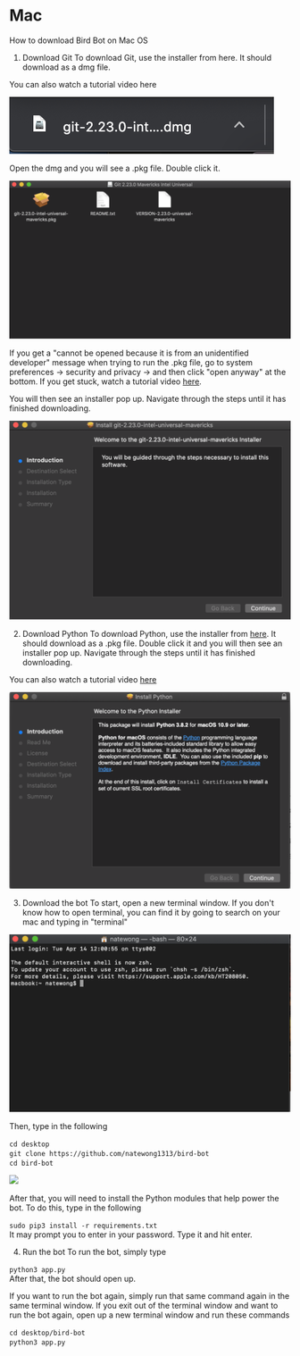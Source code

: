 # Mac

How to download Bird Bot on Mac OS
1. Download Git
To download Git, use the installer from here. It should download as a dmg file.

You can also watch a tutorial video here​

![](./1.png)

Open the dmg and you will see a .pkg file. Double click it. 

![](./2.png)

If you get a "cannot be opened because it is from an unidentified developer" message when trying to run the .pkg file, go to system preferences -> security and privacy -> and then click "open anyway" at the bottom. If you get stuck, watch a tutorial video [here](https://www.youtube.com/watch?v=yJoSrBe7Tpg).

You will then see an installer pop up. Navigate through the steps until it has finished downloading.

![](./3.png)

2. Download Python 
To download Python, use the installer from [here](https://www.python.org/ftp/python/3.8.2/python-3.8.2-macosx10.9.pkg). It should download as a .pkg file. Double click it and you will then see an installer pop up. Navigate through the steps until it has finished downloading.

You can also watch a tutorial video [here​](https://www.youtube.com/watch?v=TgA4ObrowRg)

![](./4.png)

3. Download the bot
To start, open a new terminal window. If you don't know how to open terminal, you can find it by going to search on your mac and typing in "terminal"

![](./5.png)

Then, type in the following

`cd desktop`  
`git clone https://github.com/natewong1313/bird-bot`  
`cd bird-bot`  

![](./6.png)

After that, you will need to install the Python modules that help power the bot. To do this, type in the following

`sudo pip3 install -r requirements.txt`  
It may prompt you to enter in your password. Type it and hit enter.

4. Run the bot
To run the bot, simply type 

`python3 app.py`  
After that, the bot should open up. 

If you want to run the bot again, simply run that same command again in the same terminal window. If you exit out of the terminal window and want to run the bot again, open up a new terminal window and run these commands

`cd desktop/bird-bot`  
`python3 app.py`  